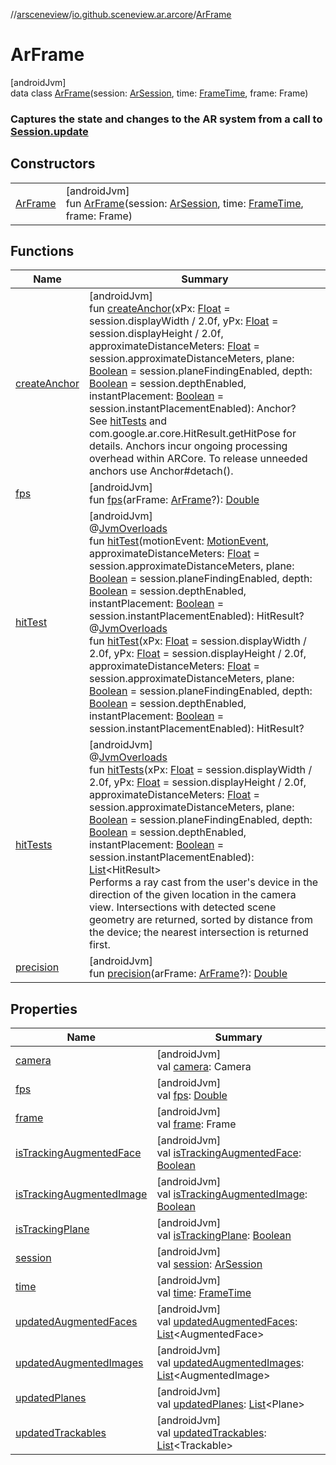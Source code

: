 //[arsceneview](../../../index.md)/[io.github.sceneview.ar.arcore](../index.md)/[ArFrame](index.md)

# ArFrame

[androidJvm]\
data class [ArFrame](index.md)(session: [ArSession](../-ar-session/index.md), time: [FrameTime](../../../../sceneview/sceneview/io.github.sceneview.utils/-frame-time/index.md), frame: Frame)

###  Captures the state and changes to the AR system from a call to [Session.update](../-ar-session/index.md#-765428480%2FFunctions%2F-58641720)

## Constructors

| | |
|---|---|
| [ArFrame](-ar-frame.md) | [androidJvm]<br>fun [ArFrame](-ar-frame.md)(session: [ArSession](../-ar-session/index.md), time: [FrameTime](../../../../sceneview/sceneview/io.github.sceneview.utils/-frame-time/index.md), frame: Frame) |

## Functions

| Name | Summary |
|---|---|
| [createAnchor](create-anchor.md) | [androidJvm]<br>fun [createAnchor](create-anchor.md)(xPx: [Float](https://kotlinlang.org/api/latest/jvm/stdlib/kotlin/-float/index.html) = session.displayWidth / 2.0f, yPx: [Float](https://kotlinlang.org/api/latest/jvm/stdlib/kotlin/-float/index.html) = session.displayHeight / 2.0f, approximateDistanceMeters: [Float](https://kotlinlang.org/api/latest/jvm/stdlib/kotlin/-float/index.html) = session.approximateDistanceMeters, plane: [Boolean](https://kotlinlang.org/api/latest/jvm/stdlib/kotlin/-boolean/index.html) = session.planeFindingEnabled, depth: [Boolean](https://kotlinlang.org/api/latest/jvm/stdlib/kotlin/-boolean/index.html) = session.depthEnabled, instantPlacement: [Boolean](https://kotlinlang.org/api/latest/jvm/stdlib/kotlin/-boolean/index.html) = session.instantPlacementEnabled): Anchor?<br>See [hitTests](hit-tests.md) and com.google.ar.core.HitResult.getHitPose for details. Anchors incur ongoing processing overhead within ARCore. To release unneeded anchors use Anchor#detach(). |
| [fps](fps.md) | [androidJvm]<br>fun [fps](fps.md)(arFrame: [ArFrame](index.md)?): [Double](https://kotlinlang.org/api/latest/jvm/stdlib/kotlin/-double/index.html) |
| [hitTest](hit-test.md) | [androidJvm]<br>@[JvmOverloads](https://kotlinlang.org/api/latest/jvm/stdlib/kotlin.jvm/-jvm-overloads/index.html)<br>fun [hitTest](hit-test.md)(motionEvent: [MotionEvent](https://developer.android.com/reference/kotlin/android/view/MotionEvent.html), approximateDistanceMeters: [Float](https://kotlinlang.org/api/latest/jvm/stdlib/kotlin/-float/index.html) = session.approximateDistanceMeters, plane: [Boolean](https://kotlinlang.org/api/latest/jvm/stdlib/kotlin/-boolean/index.html) = session.planeFindingEnabled, depth: [Boolean](https://kotlinlang.org/api/latest/jvm/stdlib/kotlin/-boolean/index.html) = session.depthEnabled, instantPlacement: [Boolean](https://kotlinlang.org/api/latest/jvm/stdlib/kotlin/-boolean/index.html) = session.instantPlacementEnabled): HitResult?<br>@[JvmOverloads](https://kotlinlang.org/api/latest/jvm/stdlib/kotlin.jvm/-jvm-overloads/index.html)<br>fun [hitTest](hit-test.md)(xPx: [Float](https://kotlinlang.org/api/latest/jvm/stdlib/kotlin/-float/index.html) = session.displayWidth / 2.0f, yPx: [Float](https://kotlinlang.org/api/latest/jvm/stdlib/kotlin/-float/index.html) = session.displayHeight / 2.0f, approximateDistanceMeters: [Float](https://kotlinlang.org/api/latest/jvm/stdlib/kotlin/-float/index.html) = session.approximateDistanceMeters, plane: [Boolean](https://kotlinlang.org/api/latest/jvm/stdlib/kotlin/-boolean/index.html) = session.planeFindingEnabled, depth: [Boolean](https://kotlinlang.org/api/latest/jvm/stdlib/kotlin/-boolean/index.html) = session.depthEnabled, instantPlacement: [Boolean](https://kotlinlang.org/api/latest/jvm/stdlib/kotlin/-boolean/index.html) = session.instantPlacementEnabled): HitResult? |
| [hitTests](hit-tests.md) | [androidJvm]<br>@[JvmOverloads](https://kotlinlang.org/api/latest/jvm/stdlib/kotlin.jvm/-jvm-overloads/index.html)<br>fun [hitTests](hit-tests.md)(xPx: [Float](https://kotlinlang.org/api/latest/jvm/stdlib/kotlin/-float/index.html) = session.displayWidth / 2.0f, yPx: [Float](https://kotlinlang.org/api/latest/jvm/stdlib/kotlin/-float/index.html) = session.displayHeight / 2.0f, approximateDistanceMeters: [Float](https://kotlinlang.org/api/latest/jvm/stdlib/kotlin/-float/index.html) = session.approximateDistanceMeters, plane: [Boolean](https://kotlinlang.org/api/latest/jvm/stdlib/kotlin/-boolean/index.html) = session.planeFindingEnabled, depth: [Boolean](https://kotlinlang.org/api/latest/jvm/stdlib/kotlin/-boolean/index.html) = session.depthEnabled, instantPlacement: [Boolean](https://kotlinlang.org/api/latest/jvm/stdlib/kotlin/-boolean/index.html) = session.instantPlacementEnabled): [List](https://kotlinlang.org/api/latest/jvm/stdlib/kotlin.collections/-list/index.html)&lt;HitResult&gt;<br>Performs a ray cast from the user's device in the direction of the given location in the camera view. Intersections with detected scene geometry are returned, sorted by distance from the device; the nearest intersection is returned first. |
| [precision](precision.md) | [androidJvm]<br>fun [precision](precision.md)(arFrame: [ArFrame](index.md)?): [Double](https://kotlinlang.org/api/latest/jvm/stdlib/kotlin/-double/index.html) |

## Properties

| Name | Summary |
|---|---|
| [camera](camera.md) | [androidJvm]<br>val [camera](camera.md): Camera |
| [fps](fps.md) | [androidJvm]<br>val [fps](fps.md): [Double](https://kotlinlang.org/api/latest/jvm/stdlib/kotlin/-double/index.html) |
| [frame](frame.md) | [androidJvm]<br>val [frame](frame.md): Frame |
| [isTrackingAugmentedFace](is-tracking-augmented-face.md) | [androidJvm]<br>val [isTrackingAugmentedFace](is-tracking-augmented-face.md): [Boolean](https://kotlinlang.org/api/latest/jvm/stdlib/kotlin/-boolean/index.html) |
| [isTrackingAugmentedImage](is-tracking-augmented-image.md) | [androidJvm]<br>val [isTrackingAugmentedImage](is-tracking-augmented-image.md): [Boolean](https://kotlinlang.org/api/latest/jvm/stdlib/kotlin/-boolean/index.html) |
| [isTrackingPlane](is-tracking-plane.md) | [androidJvm]<br>val [isTrackingPlane](is-tracking-plane.md): [Boolean](https://kotlinlang.org/api/latest/jvm/stdlib/kotlin/-boolean/index.html) |
| [session](session.md) | [androidJvm]<br>val [session](session.md): [ArSession](../-ar-session/index.md) |
| [time](time.md) | [androidJvm]<br>val [time](time.md): [FrameTime](../../../../sceneview/sceneview/io.github.sceneview.utils/-frame-time/index.md) |
| [updatedAugmentedFaces](updated-augmented-faces.md) | [androidJvm]<br>val [updatedAugmentedFaces](updated-augmented-faces.md): [List](https://kotlinlang.org/api/latest/jvm/stdlib/kotlin.collections/-list/index.html)&lt;AugmentedFace&gt; |
| [updatedAugmentedImages](updated-augmented-images.md) | [androidJvm]<br>val [updatedAugmentedImages](updated-augmented-images.md): [List](https://kotlinlang.org/api/latest/jvm/stdlib/kotlin.collections/-list/index.html)&lt;AugmentedImage&gt; |
| [updatedPlanes](updated-planes.md) | [androidJvm]<br>val [updatedPlanes](updated-planes.md): [List](https://kotlinlang.org/api/latest/jvm/stdlib/kotlin.collections/-list/index.html)&lt;Plane&gt; |
| [updatedTrackables](updated-trackables.md) | [androidJvm]<br>val [updatedTrackables](updated-trackables.md): [List](https://kotlinlang.org/api/latest/jvm/stdlib/kotlin.collections/-list/index.html)&lt;Trackable&gt; |
